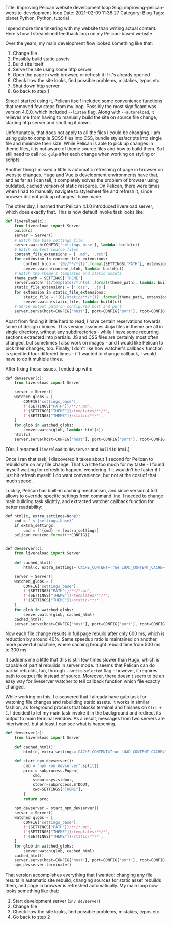 Title: Improving Pelican website development loop
Slug: improving-pelican-website-development-loop
Date: 2021-02-09 11:38:27
Category: Blog
Tags: planet Python, Python, tutorial

I spend more time tinkering with my website than writing actual content. Here's how I streamlined feedback loop on my Pelican-based website.

<!-- more -->

Over the years, my main development flow looked something like that:

1. Change file
2. Possibly build static assets
3. Build site itself
4. Serve the site using some http server
5. Open the page in web browser, or refresh it if it's already opened
6. Check how the site looks, find possible problems, mistakes, typos etc.
7. Shut down http server
8. Go back to step 1

Since I started using it, Pelican itself included some convenience functions that removed few steps from my loop. Possibly the most significant was version 4.0.0, which included `--listen` flag. Along with `--autoreload`, it relieves me from having to manually build the site on source file change, starting http server and shutting it down.

Unfortunately, that does not apply to all the files I could be changing. I am using gulp to compile SCSS files into CSS, bundle styles/scripts into single file and minimize their size. While Pelican is able to pick up changes in theme files, it is not aware of theme source files and how to build them. So I still need to call `npx gulp` after each change when working on styling or scripts.

Another thing I missed a little is automatic refreshing of page in browser on website changes. Hugo and Vue.js development environments have that, and as far as I can tell, it completely solves the problem of browser using outdated, cached version of static resource. On Pelican, there were times when I had to manually navigate to stylesheet file and refresh it, since browser did not pick up changes I have made.

The other day, I learned that Pelican 4.1.0 introduced livereload server, which does exactly that. This is how default invoke task looks like:


```python
def livereload(c):
    from livereload import Server
    build(c)
    server = Server()
    # Watch the base settings file
    server.watch(CONFIG['settings_base'], lambda: build(c))
    # Watch content source files
    content_file_extensions = ['.md', '.rst']
    for extension in content_file_extensions:
        content_blob = '{0}/**/*{1}'.format(SETTINGS['PATH'], extension)
        server.watch(content_blob, lambda: build(c))
    # Watch the theme's templates and static assets
    theme_path = SETTINGS['THEME']
    server.watch('{}/templates/*.html'.format(theme_path), lambda: build(c))
    static_file_extensions = ['.css', '.js']
    for extension in static_file_extensions:
        static_file = '{0}/static/**/*{1}'.format(theme_path, extension)
        server.watch(static_file, lambda: build(c))
    # Serve output path on configured host and port
    server.serve(host=CONFIG['host'], port=CONFIG['port'], root=CONFIG['deploy_path'])
```

Apart from finding it little hard to read, I have certain reservations towards some of design choices. This version assumes Jinja files in theme are all in single directory, without any subdirectories - while I have some recurring sections extracted into partials. JS and CSS files are certainly most often changed, but sometimes I also work on images - and I would like Pelican to pick their changes, too. Finally, I don't like how watcher's callback function is specified four different times - if I wanted to change callback, I would have to do it multiple times.

After fixing these issues, I ended up with:


```python
def devserver(c):
    from livereload import Server

    server = Server()
    watched_globs = [
        CONFIG['settings_base'],
        f'{SETTINGS["PATH"]}/**/*.md',
        f'{SETTINGS["THEME"]}/templates/**/*',
        f'{SETTINGS["THEME"]}/static/**/*',
    ]
    for glob in watched_globs:
        server.watch(glob, lambda: html(c))
    html(c)
    server.serve(host=CONFIG['host'], port=CONFIG['port'], root=CONFIG['deploy_path'])
```

(Yes, I renamed `livereload` to `devserver` and `build` to `html`.)

Once I ran that task, I discovered it takes about 1 second for Pelican to rebuild site on any file change. That's a little too much for my taste - I found myself waiting for refresh to happen, wondering if it wouldn't be faster if I just hit refresh myself. I do want convenience, but not at the cost of that much speed.

Luckily, Pelican has built-in caching mechanism, and since version 4.5.0 allows to override specific settings from command line. I needed to change main building task slightly, and extracted watcher callback function for better readability:

```python
def html(c, extra_settings=None):
    cmd = '-s {settings_base}'
    if extra_settings:
        cmd = f'{cmd} -e {extra_settings}'
    pelican_run(cmd.format(**CONFIG))


def devserver(c):
    from livereload import Server

    def cached_html():
        html(c, extra_settings='CACHE_CONTENT=True LOAD_CONTENT_CACHE=True')

    server = Server()
    watched_globs = [
        CONFIG['settings_base'],
        f'{SETTINGS["PATH"]}/**/*.md',
        f'{SETTINGS["THEME"]}/templates/**/*',
        f'{SETTINGS["THEME"]}/static/**/*',
    ]
    for glob in watched_globs:
        server.watch(glob, cached_html)
    cached_html()
    server.serve(host=CONFIG['host'], port=CONFIG['port'], root=CONFIG['deploy_path'])
```

Now each file change results in full page rebuild after only 600 ms, which is reduction by around 40%. Same speedup ratio is maintained on another, more powerful machine, where caching brought rebuild time from 500 ms to 300 ms.

It saddens me a little that this is still few times slower than Hugo, which is capable of partial rebuilds in server mode. It seems that Pelican can do partial rebuilds, too, through `--write-selected` flag - however, it requires path to output file instead of source. Moreover, there doesn't seem to be an easy way for liveserver watcher to tell callback function which file exactly changed.

While working on this, I discovered that I already have gulp task for watching file changes and rebuilding static assets. It works in similar fashion, as foreground process that blocks terminal and finishes on `Ctrl + C`. I decided to let my main task invoke it in the background and redirect its output to main terminal window. As a result, messages from two servers are intertwined, but at least I can see what is happening.

```python
def devserver(c):
    from livereload import Server

    def cached_html():
        html(c, extra_settings='CACHE_CONTENT=True LOAD_CONTENT_CACHE=True')

    def start_npm_devserver():
        cmd = "npm run devserver".split()
        proc = subprocess.Popen(
            cmd,
            stdout=sys.stdout,
            stderr=subprocess.STDOUT,
            cwd=SETTINGS["THEME"],
        )
        return proc

    npm_devserver = start_npm_devserver()
    server = Server()
    watched_globs = [
        CONFIG['settings_base'],
        f'{SETTINGS["PATH"]}/**/*.md',
        f'{SETTINGS["THEME"]}/templates/**/*',
        f'{SETTINGS["THEME"]}/static/**/*',
    ]
    for glob in watched_globs:
        server.watch(glob, cached_html)
    cached_html()
    server.serve(host=CONFIG['host'], port=CONFIG['port'], root=CONFIG['deploy_path'])
    npm_devserver.terminate()
```

That version accomplishes everything that I wanted: changing any file results in automatic site rebuild, changing sources for static asset rebuilds them, and page in browser is refreshed automatically. My main loop now looks something like that:

1. Start development server (`inv devserver`)
2. Change file
3. Check how the site looks, find possible problems, mistakes, typos etc.
4. Go back to step 2
